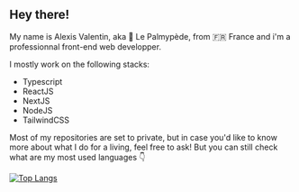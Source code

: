 ## Hey there!

My name is Alexis Valentin, aka 🦆 Le Palmypède, from 🇫🇷 France and i'm a professionnal front-end web developper.

I mostly work on the following stacks:
- Typescript
- ReactJS
- NextJS
- NodeJS
- TailwindCSS

Most of my repositories are set to private, but in case you'd like to know more about what I do for a living, feel free to ask! But you can still check what are my most used languages 👇


[![Top Langs](https://github-readme-stats.vercel.app/api/top-langs/?username=AlexisValentin)](https://github.com/anuraghazra/github-readme-stats)
